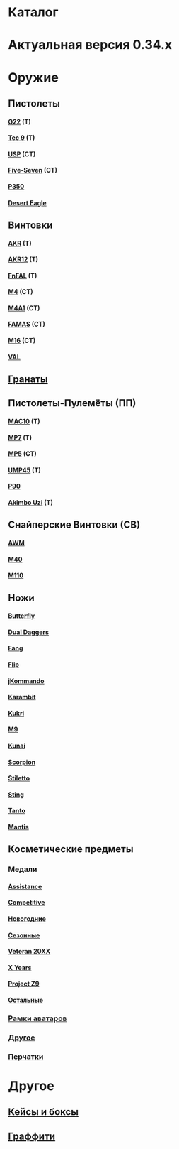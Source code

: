 # Каталог
# Актуальная версия 0.34.x
# Оружие

## Пистолеты


#### [G22](https://ravenere.github.io/sulphur-dioxide/ID/Оружие/Пистолеты/G22) (T)

#### [Tec 9](https://ravenere.github.io/sulphur-dioxide/ID/Оружие/Пистолеты/Tec9) (T)

#### [USP](https://ravenere.github.io/sulphur-dioxide/ID/Оружие/Пистолеты/USP) (CT)

#### [Five-Seven](https://ravenere.github.io/sulphur-dioxide/ID/Оружие/Пистолеты/FS) (CT)

#### [P350](https://ravenere.github.io/sulphur-dioxide/ID/Оружие/Пистолеты/P350)

#### [Desert Eagle](https://ravenere.github.io/sulphur-dioxide/ID/Оружие/Пистолеты/Deagle)



## Винтовки


#### [AKR](<https://ravenere.github.io/sulphur-dioxide/ID/Оружие/Автоматические винтовки/AKR>) (T)

#### [AKR12](<https://ravenere.github.io/sulphur-dioxide/ID/Оружие/Автоматические винтовки/AKR12>) (T)

#### [FnFAL](<https://ravenere.github.io/sulphur-dioxide/ID/Оружие/Автоматические винтовки/FnFAL>) (T)

#### [M4](<https://ravenere.github.io/sulphur-dioxide/ID/Оружие/Автоматические винтовки/M4>) (CT)

#### [M4A1](<https://ravenere.github.io/sulphur-dioxide/ID/Оружие/Автоматические винтовки/M4A1>) (CT)

#### [FAMAS](<https://ravenere.github.io/sulphur-dioxide/ID/Оружие/Автоматические винтовки/Famas>) (CT)

#### [M16](<https://ravenere.github.io/sulphur-dioxide/ID/Оружие/Автоматические винтовки/M16>) (CT)

#### [VAL](<https://ravenere.github.io/sulphur-dioxide/ID/Оружие/Автоматические винтовки/VAL>)


## [Гранаты](https://ravenere.github.io/sulphur-dioxide/ID/Оружие/Гранаты)


## Пистолеты-Пулемёты (ПП)

#### [MAC10](<https://ravenere.github.io/sulphur-dioxide/ID/Оружие/Пистолеты Пулемёты (ПП)/MAC10>) (T)

#### [MP7](<https://ravenere.github.io/sulphur-dioxide/ID/Оружие/Пистолеты Пулемёты (ПП)/MP7>) (T)

#### [MP5](<https://ravenere.github.io/sulphur-dioxide/ID/Оружие/Пистолеты Пулемёты (ПП)/MP5>) (CT)

#### [UMP45](<https://ravenere.github.io/sulphur-dioxide/ID/Оружие/Пистолеты Пулемёты (ПП)/UMP45>) (T)

#### [P90](<https://ravenere.github.io/sulphur-dioxide/ID/Оружие/Пистолеты Пулемёты (ПП)/P90>)


#### [Akimbo Uzi](<https://ravenere.github.io/sulphur-dioxide/ID/Оружие/Пистолеты Пулемёты (ПП)/Akimbo Uzi>) (T)


## Снайперские Винтовки (СВ)

#### [AWM](<https://ravenere.github.io/sulphur-dioxide/ID/Оружие/Снайперские винтовки (СВ)/AWM>) 

#### [M40](<https://ravenere.github.io/sulphur-dioxide/ID/Оружие/Снайперские винтовки (СВ)/M40>) 

#### [M110](<https://ravenere.github.io/sulphur-dioxide/ID/Оружие/Снайперские винтовки (СВ)/M110>) 


## Ножи

#### [Butterfly](https://ravenere.github.io/sulphur-dioxide/ID/Оружие/Ножи/Butterfly)

#### [Dual Daggers](https://ravenere.github.io/sulphur-dioxide/ID/Оружие/Ножи/Daggers)

#### [Fang](https://ravenere.github.io/sulphur-dioxide/ID/Оружие/Ножи/Fang)

#### [Flip](https://ravenere.github.io/sulphur-dioxide/ID/Оружие/Ножи/Flip)

#### [jKommando](https://ravenere.github.io/sulphur-dioxide/ID/Оружие/Ножи/jKommando)

#### [Karambit](https://ravenere.github.io/sulphur-dioxide/ID/Оружие/Ножи/Karambit)

#### [Kukri](https://ravenere.github.io/sulphur-dioxide/ID/Оружие/Ножи/Kukri)

#### [M9](https://ravenere.github.io/sulphur-dioxide/ID/Оружие/Ножи/M9)

#### [Kunai](https://ravenere.github.io/sulphur-dioxide/ID/Оружие/Ножи/Kunai) 

#### [Scorpion](https://ravenere.github.io/sulphur-dioxide/ID/Оружие/Ножи/Scorpion)

#### [Stiletto](https://ravenere.github.io/sulphur-dioxide/ID/Оружие/Ножи/Stiletto)

#### [Sting](https://ravenere.github.io/sulphur-dioxide/ID/Оружие/Ножи/Sting)

#### [Tanto](https://ravenere.github.io/sulphur-dioxide/ID/Оружие/Ножи/Tanto)

#### [Mantis](https://ravenere.github.io/sulphur-dioxide/ID/Оружие/Ножи/Mantis)

## Косметические предметы

### Медали

#### [Assistance](https://ravenere.github.io/sulphur-dioxide/ID/Косметика/Медали/Assistance)

#### [Competitive](https://ravenere.github.io/sulphur-dioxide/ID/Косметика/Медали/Competitive)

#### [Новогодние](https://ravenere.github.io/sulphur-dioxide/ID/Косметика/Медали/Новогодние) 

#### [Сезонные](https://ravenere.github.io/sulphur-dioxide/ID/Косметика/Медали/Сезонные)

#### [Veteran 20XX](<https://ravenere.github.io/sulphur-dioxide/ID/Косметика/Медали/Veteran 20XX>)

#### [X Years](<https://ravenere.github.io/sulphur-dioxide/ID/Косметика/Медали/X Years>)

#### [Project Z9](<https://ravenere.github.io/sulphur-dioxide/ID/Косметика/Медали/Project Z9>)

#### [Остальные](https://ravenere.github.io/sulphur-dioxide/ID/Косметика/Медали/Остальные)



###  [Рамки аватаров](<https://ravenere.github.io/sulphur-dioxide/ID/Косметика/Рамки Аватаров>)

### [Другое](https://ravenere.github.io/sulphur-dioxide/ID/Косметика/Другое)

### [Перчатки](https://ravenere.github.io/sulphur-dioxide/ID/Косметика/Перчатки)

# Другое

## [Кейсы и боксы](<https://ravenere.github.io/sulphur-dioxide/ID/Кейсы и Боксы>)

## [Граффити](https://ravenere.github.io/sulphur-dioxide/ID/Граффити)